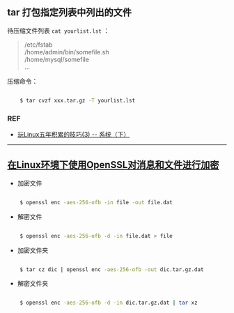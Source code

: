 ##  tar 打包指定列表中列出的文件

待压缩文件列表 `cat yourlist.lst` ：

> /etc/fstab  
> /home/admin/bin/somefile.sh  
> /home/mysql/somefile  
> ...

压缩命令：

```sh

    $ tar cvzf xxx.tar.gz -T yourlist.lst  

```
### REF

* [玩Linux五年积累的技巧(3) -- 系统（下）](http://blog.csdn.net/gaopenghigh/article/details/8654084)

---

## [在Linux环境下使用OpenSSL对消息和文件进行加密](http://www.rising.com.cn/newsletter/news/2013-02-26/13227.html)

- 加密文件

```sh

    $ openssl enc -aes-256-ofb -in file -out file.dat

```

- 解密文件

```sh

    $ openssl enc -aes-256-ofb -d -in file.dat > file

```

- 加密文件夹

```sh

    $ tar cz dic | openssl enc -aes-256-ofb -out dic.tar.gz.dat

```

- 解密文件夹

```sh

    $ openssl enc -aes-256-ofb -d -in dic.tar.gz.dat | tar xz

```
